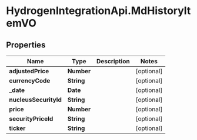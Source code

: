 # HydrogenIntegrationApi.MdHistoryItemVO

## Properties
Name | Type | Description | Notes
------------ | ------------- | ------------- | -------------
**adjustedPrice** | **Number** |  | [optional] 
**currencyCode** | **String** |  | [optional] 
**_date** | **Date** |  | [optional] 
**nucleusSecurityId** | **String** |  | [optional] 
**price** | **Number** |  | [optional] 
**securityPriceId** | **String** |  | [optional] 
**ticker** | **String** |  | [optional] 


